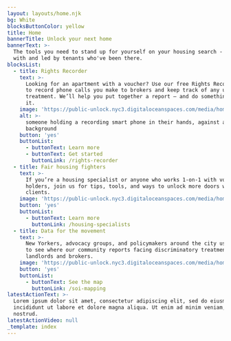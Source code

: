 ```yaml
---
layout: layouts/home.njk
bg: White
blocksButtonColor: yellow
title: Home
bannerTitle: Unlock your next home
bannerText: >-
  The tools you need to stand up for yourself on your housing search - created
  with and led by tenants who've been there.
blocksList:
  - title: Rights Recorder
    text: >-
      Looking for an apartment with a voucher? Use our free Rights Recorder app
      to record phone calls you make to brokers and keep track of any unfair
      treatment. We’ll help you put together a report – and do something about
      it. 
    image: 'https://public-unlock.nyc3.digitaloceanspaces.com/media/home-Image 1.png'
    alt: >-
      someone holding a recording smart phone in their hands, against a yellow
      background
    button: 'yes'
    buttonList:
      - buttonText: Learn more
      - buttonText: Get started
        buttonLink: /rights-recorder
  - title: Fair housing fighters
    text: >-
      If you’re a housing specialist or anyone who works 1-on-1 with voucher
      holders, join us for tips, tools, and ways to unlock more doors with your
      clients.
    image: 'https://public-unlock.nyc3.digitaloceanspaces.com/media/home-Image 2.png'
    button: 'yes'
    buttonList:
      - buttonText: Learn more
        buttonLink: /housing-specialists
  - title: Data for the movement
    text: >-
      New Yorkers, advocacy groups, and policymakers around the city use our map
      to see where our community reports facing discriminatory treatment by
      landlords and brokers.
    image: 'https://public-unlock.nyc3.digitaloceanspaces.com/media/home-Image 3.png'
    button: 'yes'
    buttonList:
      - buttonText: See the map
        buttonLink: /soi-mapping
latestActionText: >-
  Lorem ipsum dolor sit amet, consectetur adipiscing elit, sed do eiusmod tempor
  incididunt ut labore et dolore magna aliqua. Ut enim ad minim veniam, quis
  nostrud.
latestActionVideo: null
_template: index
---
```



